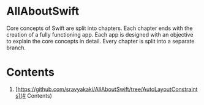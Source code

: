 # AllAboutSwift
Core concepts of Swift are split into chapters.
Each chapter ends with the creation of a fully functioning app. 
Each app is designed with an objective to explain the core concepts in detail.
Every chapter is split into a separate branch.

# Contents
1. [https://github.com/sravyakaki/AllAboutSwift/tree/AutoLayoutConstraints](# Contents)



